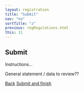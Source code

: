 ```yaml
---
layout: registration
title: "Submit"
nav: "no"
sortTitle: "z"
previous: regRegulations.html
this: 11
---
```


## Submit

Instructions...

General statement / data to review??


<div id="buttons">
  <a class="btn btn-outline-secondary" href="{{page.previous}}">Back</a>
  <a class="btn btn-primary" type="submit" href="{{page.next}}">Submit and finish</a>
</div>
